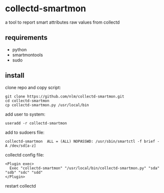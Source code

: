 collectd-smartmon
=================
a tool to report smart attributes raw values from collectd

requirements
------------

- python
- smartmontools
- sudo

install
-------

clone repo and copy script:

    git clone https://github.com/nlm/collectd-smartmon.git
    cd collectd-smartmon
    cp collectd-smartmon.py /usr/local/bin

add user to system:

    useradd -r collectd-smartmon

add to sudoers file:

    collectd-smartmon  ALL = (ALL) NOPASSWD: /usr/sbin/smartctl -f brief -A /dev/sd[a-z]

collectd config file:

    <Plugin exec>
      Exec "collectd-smartmon" "/usr/local/bin/collectd-smartmon.py" "sda" "sdb" "sdc" "sdd"
    </Plugin>

restart collectd
